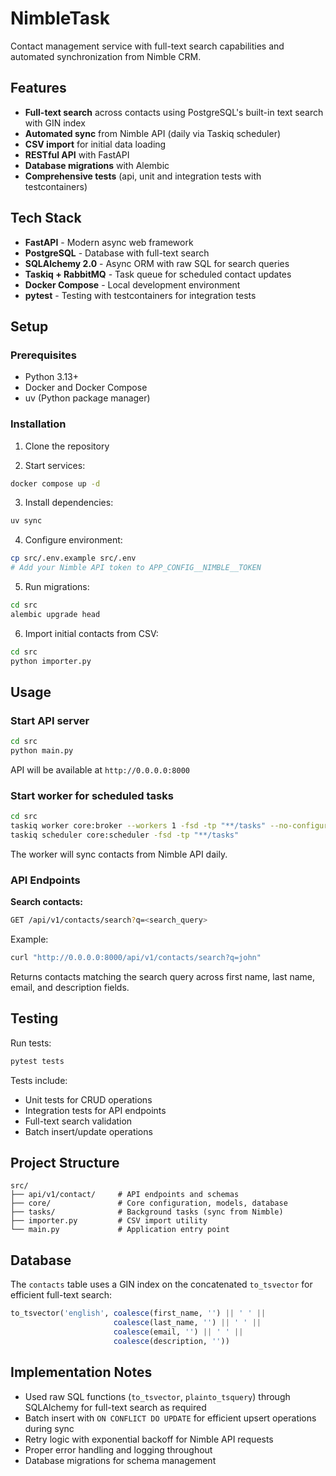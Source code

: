 # NimbleTask

Contact management service with full-text search capabilities and automated synchronization from Nimble CRM.

## Features

- **Full-text search** across contacts using PostgreSQL's built-in text search with GIN index
- **Automated sync** from Nimble API (daily via Taskiq scheduler)
- **CSV import** for initial data loading
- **RESTful API** with FastAPI
- **Database migrations** with Alembic
- **Comprehensive tests** (api, unit and integration tests with testcontainers)

## Tech Stack

- **FastAPI** - Modern async web framework
- **PostgreSQL** - Database with full-text search
- **SQLAlchemy 2.0** - Async ORM with raw SQL for search queries
- **Taskiq + RabbitMQ** - Task queue for scheduled contact updates
- **Docker Compose** - Local development environment
- **pytest** - Testing with testcontainers for integration tests

## Setup

### Prerequisites

- Python 3.13+
- Docker and Docker Compose
- uv (Python package manager)

### Installation

1. Clone the repository

2. Start services:
```bash
docker compose up -d
```

3. Install dependencies:
```bash
uv sync
```

4. Configure environment:
```bash
cp src/.env.example src/.env
# Add your Nimble API token to APP_CONFIG__NIMBLE__TOKEN
```

5. Run migrations:
```bash
cd src
alembic upgrade head
```

6. Import initial contacts from CSV:
```bash
cd src
python importer.py
```

## Usage

### Start API server

```bash
cd src
python main.py
```

API will be available at `http://0.0.0.0:8000`

### Start worker for scheduled tasks

```bash
cd src
taskiq worker core:broker --workers 1 -fsd -tp "**/tasks" --no-configure-logging
taskiq scheduler core:scheduler -fsd -tp "**/tasks"
```

The worker will sync contacts from Nimble API daily.

### API Endpoints

**Search contacts:**
```bash
GET /api/v1/contacts/search?q=<search_query>
```

Example:
```bash
curl "http://0.0.0.0:8000/api/v1/contacts/search?q=john"
```

Returns contacts matching the search query across first name, last name, email, and description fields.

## Testing

Run tests:
```bash
pytest tests
```

Tests include:
- Unit tests for CRUD operations
- Integration tests for API endpoints
- Full-text search validation
- Batch insert/update operations

## Project Structure

```
src/
├── api/v1/contact/     # API endpoints and schemas
├── core/               # Core configuration, models, database
├── tasks/              # Background tasks (sync from Nimble)
├── importer.py         # CSV import utility
└── main.py             # Application entry point
```

## Database

The `contacts` table uses a GIN index on the concatenated `to_tsvector` for efficient full-text search:

```sql
to_tsvector('english', coalesce(first_name, '') || ' ' || 
                       coalesce(last_name, '') || ' ' || 
                       coalesce(email, '') || ' ' || 
                       coalesce(description, ''))
```

## Implementation Notes

- Used raw SQL functions (`to_tsvector`, `plainto_tsquery`) through SQLAlchemy for full-text search as required
- Batch insert with `ON CONFLICT DO UPDATE` for efficient upsert operations during sync
- Retry logic with exponential backoff for Nimble API requests
- Proper error handling and logging throughout
- Database migrations for schema management